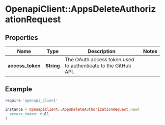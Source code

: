 # OpenapiClient::AppsDeleteAuthorizationRequest

## Properties

| Name | Type | Description | Notes |
| ---- | ---- | ----------- | ----- |
| **access_token** | **String** | The OAuth access token used to authenticate to the GitHub API. |  |

## Example

```ruby
require 'openapi_client'

instance = OpenapiClient::AppsDeleteAuthorizationRequest.new(
  access_token: null
)
```


